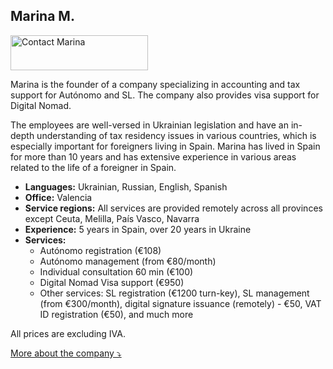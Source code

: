 ## Marina M.

<div class="hs-cta-embed hs-cta-simple-placeholder hs-cta-embed-202426288377"
  style="max-width:100%; max-height:100%; width:220px;height:56px" data-hubspot-wrapper-cta-id="202426288377">
  <a href="https://cta-eu1.hubspot.com/web-interactives/public/v1/track/redirect?encryptedPayload=AVxigLK%2FrjCl2dUh8XHleOFOXE8tXTJQCXTPCwR1HVcPGwyYMp%2B1yHWXNQyLLYlY0kqEXicfwsoNr43vv2aPMzWYsIOH9QQgmt0Jvrq%2BigjeroBoLVs%3D&webInteractiveContentId=202426288377&portalId=145459200" target="_blank" rel="noopener" crossorigin="anonymous">
    <img alt="Contact Marina" loading="lazy" src="https://hubspot-no-cache-eu1-prod.s3.amazonaws.com/cta/default/145459200/interactive-202426288377.png" style="height: 100%; width: 100%; object-fit: fill"
      onerror="this.style.display='none'" />
  </a>
</div>

Marina is the founder of a company specializing in accounting and tax support for Autónomo and SL. The company also
provides visa support for Digital Nomad.

The employees are well-versed in Ukrainian legislation and have an in-depth understanding of tax residency issues in
various countries, which is especially important for foreigners living in Spain. Marina has lived in Spain for more than
10 years and has extensive experience in various areas related to the life of a foreigner in Spain.

- **Languages:** Ukrainian, Russian, English, Spanish
- **Office:** Valencia
- **Service regions:** All services are provided remotely across all provinces except Ceuta, Melilla, País Vasco,
  Navarra
- **Experience:** 5 years in Spain, over 20 years in Ukraine
- **Services:**
    - Autónomo registration (€108)
    - Autónomo management (from €80/month)
    - Individual consultation 60 min (€100)
    - Digital Nomad Visa support (€950)
    - Other services: SL registration (€1200 turn-key), SL management (from €300/month), digital signature issuance
      (remotely) - €50, VAT ID registration (€50), and much more

All prices are excluding IVA.

<a href="#" id="detailsLinkMarinaM" onclick="toggleDetailsMarinaM(); return false;">More about the company ⤵</a>

<div id="hiddenContentMarinaM" style="display: none; margin-top: 10px;">
<ul>
  <li><b>Team size:</b> Up to 5 employees</li>
  <li><b>Education:</b> 
    <ul>
      <li>Higher education degree in Economics from Ukraine, homologated in Spain.</li>
      <li>Master’s in Asesoría Fiscal from Universidad Católica Valencia</li>
      <li>INEAF business school accounting courses:
        <ul>
          <li>"Fiscal, Laboral, Contable y Mercantil"</li>
          <li>"Experto en Impuesto sobre la Renta de las Personas Físicas (IRPF) e Impuesto sobre el Patrimonio"</li>
          <li>"Fiscalidad y Trading de Criptomonedas"</li>
        </ul>
      </li>
    </ul>
  </li>
  <li><b>Digital certificate:</b> 
    The gestor submits reports using the client's certificate provided when registering the autónomo. A separate agreement is signed for the use of personal data, and there is insurance for the protection of clients' personal data.
  </li>
  <li><b>Liability:</b>
    <ul>
      <li>Insurance covering damages in case of gestor error (MAFRE Responsabilidad Civil Professional Policy/Spto 0972300000612 / 000 Date 29/09/2023)</li>
      <li>Insurance for data protection breaches (MAFRE Ciber On Autónomos y Pymes Policy/Spto 0472300000141 / 000 Date 29/09/2023)</li>
      <li>Annual company audit and employee training on client data protection rules (GESPREFOR S.L.)
        <ul>
          <li>Maintaining documentation for compliance with current data protection laws:</li>
          <li>ORGANIC LAW ON DATA PROTECTION AND DIGITAL RIGHTS GUARANTEES (LOPD-GDD)</li>
          <li>EU GENERAL DATA PROTECTION REGULATION (GDPR)</li>
          <li>LAW ON INFORMATION SOCIETY SERVICES AND ELECTRONIC COMMERCE (LSSI-CE)</li>
        </ul>
      </li>
    </ul>
  </li>
</ul>
</div>

<script>
  function toggleDetailsMarinaM() {
    const content = document.getElementById('hiddenContentMarinaM');
    const link = document.getElementById('detailsLinkMarinaM');
    if (content.style.display === 'none') {
      content.style.display = 'block';
      link.textContent = 'More about the company ⤴';
    } else {
      content.style.display = 'none';
      link.textContent = 'More about the company ⤵';
    }
  }
</script>
